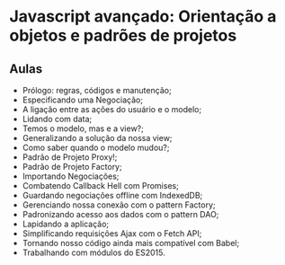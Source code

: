 # Javascript avançado: Orientação a objetos e padrões de projetos

## Aulas

* Prólogo: regras, códigos e manutenção;
* Especificando uma Negociação;
* A ligação entre as ações do usuário e o modelo;
* Lidando com data;
* Temos o modelo, mas e a view?;
* Generalizando a solução da nossa view;
* Como saber quando o modelo mudou?;
* Padrão de Projeto Proxy!;
* Padrão de Projeto Factory;
* Importando Negociações;
* Combatendo Callback Hell com Promises;
* Guardando negociações offline com IndexedDB;
* Gerenciando nossa conexão com o pattern Factory;
* Padronizando acesso aos dados com o pattern DAO;
* Lapidando a aplicação;
* Simplificando requisições Ajax com o Fetch API;
* Tornando nosso código ainda mais compatível com Babel;
* Trabalhando com módulos do ES2015.